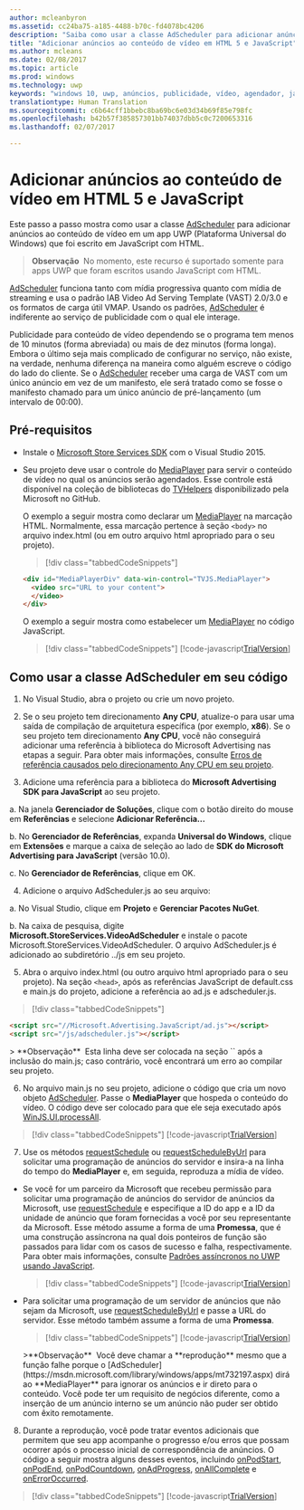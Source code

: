 ```yaml
---
author: mcleanbyron
ms.assetid: cc24ba75-a185-4488-b70c-fd4078bc4206
description: "Saiba como usar a classe AdScheduler para adicionar anúncios ao conteúdo de vídeo."
title: "Adicionar anúncios ao conteúdo de vídeo em HTML 5 e JavaScript"
ms.author: mcleans
ms.date: 02/08/2017
ms.topic: article
ms.prod: windows
ms.technology: uwp
keywords: "windows 10, uwp, anúncios, publicidade, vídeo, agendador, javascript"
translationtype: Human Translation
ms.sourcegitcommit: c6b64cff1bbebc8ba69bc6e03d34b69f85e798fc
ms.openlocfilehash: b42b57f385857301bb74037dbb5c0c7200653316
ms.lasthandoff: 02/07/2017

---
```


# <a name="add-advertisements-to-video-content-in-html-5-and-javascript"></a>Adicionar anúncios ao conteúdo de vídeo em HTML 5 e JavaScript


Este passo a passo mostra como usar a classe [AdScheduler](https://msdn.microsoft.com/library/windows/apps/mt732197.aspx) para adicionar anúncios ao conteúdo de vídeo em um app UWP (Plataforma Universal do Windows) que foi escrito em JavaScript com HTML.

>**Observação**&nbsp;&nbsp;No momento, este recurso é suportado somente para apps UWP que foram escritos usando JavaScript com HTML.

[AdScheduler](https://msdn.microsoft.com/library/windows/apps/mt732197.aspx) funciona tanto com mídia progressiva quanto com mídia de streaming e usa o padrão IAB Video Ad Serving Template (VAST) 2.0/3.0 e os formatos de carga útil VMAP. Usando os padrões, [AdScheduler](https://msdn.microsoft.com/library/windows/apps/mt732197.aspx) é indiferente ao serviço de publicidade com o qual ele interage.

Publicidade para conteúdo de vídeo dependendo se o programa tem menos de 10 minutos (forma abreviada) ou mais de dez minutos (forma longa). Embora o último seja mais complicado de configurar no serviço, não existe, na verdade, nenhuma diferença na maneira como alguém escreve o código do lado do cliente. Se o [AdScheduler](https://msdn.microsoft.com/library/windows/apps/mt732197.aspx) receber uma carga de VAST com um único anúncio em vez de um manifesto, ele será tratado como se fosse o manifesto chamado para um único anúncio de pré-lançamento (um intervalo de 00:00).

## <a name="prerequisites"></a>Pré-requisitos

* Instale o [Microsoft Store Services SDK](http://aka.ms/store-em-sdk) com o Visual Studio 2015.

* Seu projeto deve usar o controle do [MediaPlayer](https://github.com/Microsoft/TVHelpers/wiki/MediaPlayer-Overview) para servir o conteúdo de vídeo no qual os anúncios serão agendados. Esse controle está disponível na coleção de bibliotecas do [TVHelpers](https://github.com/Microsoft/TVHelpers) disponibilizado pela Microsoft no GitHub.

  O exemplo a seguir mostra como declarar um [MediaPlayer](https://github.com/Microsoft/TVHelpers/wiki/MediaPlayer-Overview) na marcação HTML. Normalmente, essa marcação pertence à seção `<body>` no arquivo index.html (ou em outro arquivo html apropriado para o seu projeto).

  > [!div class="tabbedCodeSnippets"]
  ``` html
  <div id="MediaPlayerDiv" data-win-control="TVJS.MediaPlayer">
    <video src="URL to your content">
    </video>
  </div>
  ```

  O exemplo a seguir mostra como estabelecer um [MediaPlayer](https://github.com/Microsoft/TVHelpers/wiki/MediaPlayer-Overview) no código JavaScript.

  > [!div class="tabbedCodeSnippets"]
  [!code-javascript[TrialVersion](./code/AdvertisingSamples/AdSchedulerSamples/js/js/main.js#Snippet1)]

## <a name="how-to-use-the-adscheduler-class-in-your-code"></a>Como usar a classe AdScheduler em seu código

1. No Visual Studio, abra o projeto ou crie um novo projeto.

2. Se o seu projeto tem direcionamento **Any CPU**, atualize-o para usar uma saída de compilação de arquitetura específica (por exemplo, **x86**). Se o seu projeto tem direcionamento **Any CPU**, você não conseguirá adicionar uma referência à biblioteca do Microsoft Advertising nas etapas a seguir. Para obter mais informações, consulte [Erros de referência causados pelo direcionamento Any CPU em seu projeto](known-issues-for-the-advertising-libraries.md#reference_errors).

3. Adicione uma referência para a biblioteca do **Microsoft Advertising SDK para JavaScript** ao seu projeto.

  a. Na janela **Gerenciador de Soluções**, clique com o botão direito do mouse em **Referências** e selecione **Adicionar Referência...**

  b. No **Gerenciador de Referências**, expanda **Universal do Windows**, clique em **Extensões** e marque a caixa de seleção ao lado de **SDK do Microsoft Advertising para JavaScript** (versão 10.0).

  c. No **Gerenciador de Referências**, clique em OK.

4.  Adicione o arquivo AdScheduler.js ao seu arquivo:

  a.  No Visual Studio, clique em **Projeto** e **Gerenciar Pacotes NuGet**.

  b.  Na caixa de pesquisa, digite **Microsoft.StoreServices.VideoAdScheduler** e instale o pacote Microsoft.StoreServices.VideoAdScheduler. O arquivo AdScheduler.js é adicionado ao subdiretório ../js em seu projeto.

5.  Abra o arquivo index.html (ou outro arquivo html apropriado para o seu projeto). Na seção `<head>`, após as referências JavaScript de default.css e main.js do projeto, adicione a referência ao ad.js e adscheduler.js.

  > [!div class="tabbedCodeSnippets"]
  ``` html
  <script src="//Microsoft.Advertising.JavaScript/ad.js"></script>
  <script src="/js/adscheduler.js"></script>
  ```

  <span/>
  > **Observação**&nbsp;&nbsp;Esta linha deve ser colocada na seção `<head>` após a inclusão do main.js; caso contrário, você encontrará um erro ao compilar seu projeto.

6.  No arquivo main.js no seu projeto, adicione o código que cria um novo objeto [AdScheduler](https://msdn.microsoft.com/library/windows/apps/mt732197.aspx). Passe o **MediaPlayer** que hospeda o conteúdo do vídeo. O código deve ser colocado para que ele seja executado após [WinJS.UI.processAll](https://msdn.microsoft.com/library/windows/apps/hh440975.aspx).

  > [!div class="tabbedCodeSnippets"]
  [!code-javascript[TrialVersion](./code/AdvertisingSamples/AdSchedulerSamples/js/js/main.js#Snippet2)]

7.  Use os métodos [requestSchedule](https://msdn.microsoft.com/library/windows/apps/mt732208.aspx) ou [requestScheduleByUrl](https://msdn.microsoft.com/library/windows/apps/mt732210.aspx) para solicitar uma programação de anúncios do servidor e insira-a na linha do tempo do **MediaPlayer** e, em seguida, reproduza a mídia de vídeo.

  * Se você for um parceiro da Microsoft que recebeu permissão para solicitar uma programação de anúncios do servidor de anúncios da Microsoft, use [requestSchedule](https://msdn.microsoft.com/library/windows/apps/mt732208.aspx) e especifique a ID do app e a ID da unidade de anúncio que foram fornecidas a você por seu representante da Microsoft. Esse método assume a forma de uma **Promessa**, que é uma construção assíncrona na qual dois ponteiros de função são passados para lidar com os casos de sucesso e falha, respectivamente. Para obter mais informações, consulte [Padrões assíncronos no UWP usando JavaScript](https://msdn.microsoft.com/windows/uwp/threading-async/asynchronous-programming-universal-windows-platform-apps#asynchronous-patterns-in-uwp-using-javascript).

      > [!div class="tabbedCodeSnippets"]
      [!code-javascript[TrialVersion](./code/AdvertisingSamples/AdSchedulerSamples/js/js/main.js#Snippet3)]

  * Para solicitar uma programação de um servidor de anúncios que não sejam da Microsoft, use [requestScheduleByUrl](https://msdn.microsoft.com/library/windows/apps/mt732210.aspx) e passe a URL do servidor. Esse método também assume a forma de uma **Promessa**.

      > [!div class="tabbedCodeSnippets"]
      [!code-javascript[TrialVersion](./code/AdvertisingSamples/AdSchedulerSamples/js/js/main.js#Snippet4)]

    <span/>
    >**Observação**&nbsp;&nbsp;Você deve chamar a **reprodução** mesmo que a função falhe porque o [AdScheduler](https://msdn.microsoft.com/library/windows/apps/mt732197.aspx) dirá ao **MediaPlayer** para ignorar os anúncios e ir direto para o conteúdo. Você pode ter um requisito de negócios diferente, como a inserção de um anúncio interno se um anúncio não puder ser obtido com êxito remotamente.

8.  Durante a reprodução, você pode tratar eventos adicionais que permitem que seu app acompanhe o progresso e/ou erros que possam ocorrer após o processo inicial de correspondência de anúncios. O código a seguir mostra alguns desses eventos, incluindo [onPodStart](https://msdn.microsoft.com/library/windows/apps/mt732206.aspx), [onPodEnd](https://msdn.microsoft.com/library/windows/apps/mt732205.aspx), [onPodCountdown](https://msdn.microsoft.com/library/windows/apps/mt732204.aspx), [onAdProgress](https://msdn.microsoft.com/library/windows/apps/mt732201.aspx), [onAllComplete](https://msdn.microsoft.com/library/windows/apps/mt732202.aspx) e [onErrorOccurred](https://msdn.microsoft.com/library/windows/apps/mt732203.aspx).

  > [!div class="tabbedCodeSnippets"]
  [!code-javascript[TrialVersion](./code/AdvertisingSamples/AdSchedulerSamples/js/js/main.js#Snippet5)]

